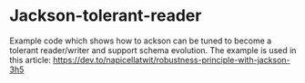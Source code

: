 # Jackson-tolerant-reader
Example code which shows how to ackson can be tuned to become a tolerant reader/writer and support schema evolution.
The example is used in this article: https://dev.to/napicellatwit/robustness-principle-with-jackson-3h5
